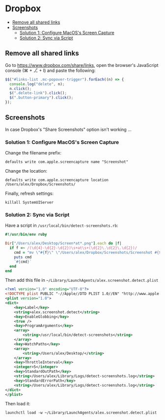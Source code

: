 # Dropbox

- [Remove all shared links](#remove-all-shared-links)
- [Screenshots](#screenshots)
  - [Solution 1: Configure MacOS's Screen Capture](#solution-1-configure-macoss-screen-capture)
  - [Solution 2: Sync via Script](#solution-2-sync-via-script)

## Remove all shared links

Go to <https://www.dropbox.com/share/links>, open the browser's JavaScript console (⌘ + ⎇ + I) and paste the following:

```js
$$("#links-list .mc-popover-trigger").forEach((n) => {
  console.log("delete", n);
  n.click();
  $(".delete-link").click();
  $(".button-primary").click();
});
```

## Screenshots

In case Dropbox's "Share Screenshots" option isn't working ...

### Solution 1: Configure MacOS's Screen Capture

Change the filename prefix:

```
defaults write com.apple.screencapture name "Screenshot"
```

Change the location:

```
defaults write com.apple.screencapture location /Users/alex/Dropbox/Screenshots/
```

Finally, refresh settings:

```
killall SystemUIServer
```

### Solution 2: Sync via Script

Have a script in `/usr/local/bin/detect-screenshots.rb`:

```ruby
#!/usr/bin/env ruby

Dir["/Users/alex/Desktop/Screen*at*.png"].each do |f|
  if f =~ /(\d{4}-\d{2}-\d{2})\s+at\s+(\d{2}\.\d{2}\.\d{2})/
    cmd = "mv \"#{f}\" \"/Users/alex/Dropbox/Screenshots/Screenshot #{$1} #{$2}\.png\""
    puts cmd
    `#{cmd}`
  end
end
```

Then add this file in `~/Library/LaunchAgents/alex.screenshot.detect.plist`

```xml
<?xml version="1.0" encoding="UTF-8"?>
<!DOCTYPE plist PUBLIC "-//Apple//DTD PLIST 1.0//EN" "http://www.apple.com/DTDs/PropertyList-1.0.dtd">
<plist version="1.0">
<dict>
    <key>Label</key>
    <string>alex.screenshot.detect</string>
    <key>EnableGlobbing</key>
    <true />
    <key>ProgramArguments</key>
    <array>
        <string>/usr/local/bin/detect-screenshots</string>
    </array>
    <key>WatchPaths</key>
    <array>
        <string>/Users/alex/Desktop/</string>
    </array>
    <key>ThrottleInterval</key>
    <integer>5</integer>
    <key>StandardOutPath</key>
    <string>/Users/alex/Library/Logs/detect-screenshots.log</string>
    <key>StandardErrorPath</key>
    <string>/Users/alex/Library/Logs/detect-screenshots.log</string>
</dict>
</plist>
```

Then load it:

```
launchctl load -w ~/Library/LaunchAgents/alex.screenshot.detect.plist
```
